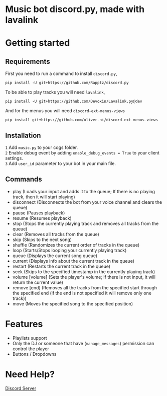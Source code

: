 # Music bot discord.py, made with lavalink
# Getting started
## Requirements
First you need to run a command to install `discord.py`,
```shell
pip install -U git+https://github.com/Rapptz/discord.py

```
To be able to play tracks you will need `lavalink`,
```shell
pip install -U git+https://github.com/Devoxin/Lavalink.py@dev
```
And for the menus you will need `discord-ext-menus-views`
```shell
pip install git+https://github.com/oliver-ni/discord-ext-menus-views
```
## Installation
`1` Add `music.py` to your cogs folder.<br>
`2` Enable debug event by adding `enable_debug_events = True` to your client settings.<br>
`3` Add `user_id` parameter to your bot in your main file.

## Commands
- play <query> (Loads your input and adds it to the queue; If there is no playing track, then it will start playing)
- disconnect (Disconnects the bot from your voice channel and clears the queue)
- pause (Pauses playback)
- resume (Resumes playback)
- stop (Stops the currently playing track and removes all tracks from the queue)
- clear (Removes all tracks from the queue)
- skip (Skips to the next song)
- shuffle (Randomizes the current order of tracks in the queue)
- loop (Starts/Stops looping your currently playing track)
- queue (Displays the current song queue)
- current (Displays info about the current track in the queue)
- restart (Restarts the current track in the queue)
- seek <position> (Skips to the specified timestamp in the currently playing track)
- volume [volume] (Sets the player's volume; If there is not input, it will return the current value)
- remove <start> [end] (Removes all the tracks from the specified start through the specified end (if the end is not specified it will remove only one track))
- move <position> <track> (Moves the specified song to the specified position)

# Features
- Playlists support
- Only the DJ or someone that have (`manage_messages`) permission can control the player
- Buttons / Dropdowns
  
# Need Help?
[Discord Server](https://discord.gg/DNKEDurMyn)
